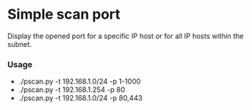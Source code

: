 # Simple scan port
Display the opened port for a specific IP host or for all IP hosts within the subnet.

### Usage
* ./pscan.py -t 192.168.1.0/24 -p 1-1000
* ./pscan.py -t 192.168.1.254 -p 80
* ./pscan.py -t 192.168.1.0/24 -p 80,443